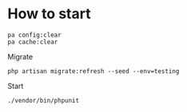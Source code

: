 # How to start 
````
pa config:clear
pa cache:clear
````
Migrate
````
php artisan migrate:refresh --seed --env=testing
````
Start
````
./vendor/bin/phpunit
````
